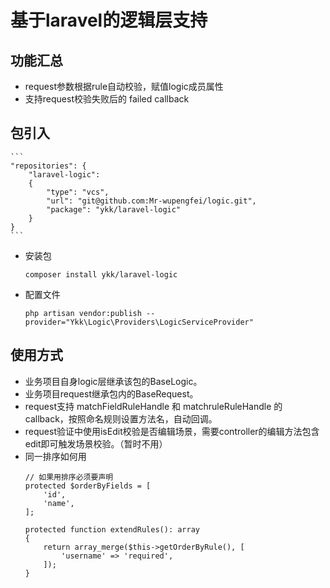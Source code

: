 # 基于laravel的逻辑层支持
## 功能汇总
- request参数根据rule自动校验，赋值logic成员属性
- 支持request校验失败后的 failed callback

## 包引入
    ```
    "repositories": {
        "laravel-logic": 
        {
            "type": "vcs",
            "url": "git@github.com:Mr-wupengfei/logic.git",
            "package": "ykk/laravel-logic"
        }
    }    
    ```
- 安装包
    ```
    composer install ykk/laravel-logic
    ```
- 配置文件
    ```
    php artisan vendor:publish --provider="Ykk\Logic\Providers\LogicServiceProvider"
    ```
## 使用方式
- 业务项目自身logic层继承该包的BaseLogic。
- 业务项目request继承包内的BaseRequest。
- request支持 matchFieldRuleHandle 和 matchruleRuleHandle 的callback，按照命名规则设置方法名，自动回调。
- request验证中使用isEdit校验是否编辑场景，需要controller的编辑方法包含edit即可触发场景校验。（暂时不用）
- 同一排序如何用
    ```
    // 如果用排序必须要声明
    protected $orderByFields = [
        'id',
        'name',
    ];
    
    protected function extendRules(): array
    {
        return array_merge($this->getOrderByRule(), [
            'username' => 'required',
        ]);
    }
  ```
  
